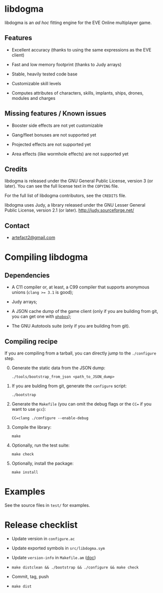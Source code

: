 libdogma
========

libdogma is an *ad hoc* fitting engine for the EVE Online multiplayer
game.

Features
--------

* Excellent accuracy (thanks to using the same expressions as the EVE
  client)

* Fast and low memory footprint (thanks to Judy arrays)

* Stable, heavily tested code base

* Customizable skill levels

* Computes attributes of characters, skills, implants, ships, drones,
  modules and charges

Missing features / Known issues
-------------------------------

* Booster side effects are not yet customizable

* Gang/fleet bonuses are not supported yet

* Projected effects are not supported yet

* Area effects (like wormhole effects) are not supported yet

Credits
-------

libdogma is released under the GNU General Public License, version 3
(or later). You can see the full license text in the `COPYING` file.

For the full list of libdogma contributors, see the `CREDITS` file.

libdogma uses Judy, a library released under the GNU Lesser General
Public License, version 2.1 (or later).
<http://judy.sourceforge.net/>

Contact
-------

* <artefact2@gmail.com>

Compiling libdogma
==================

Dependencies
------------

* A C11 compiler or, at least, a C99 compiler that supports anonymous
  unions (`clang >= 3.1` is good);

* Judy arrays;

* A JSON cache dump of the game client (only if you are building from
  git, you can get one with
  [`phobos`](http://jira.evefit.org/browse/PHOBOS));

* The GNU Autotools suite (only if you are building from git).

Compiling recipe
----------------

If you are compiling from a tarball, you can directly jump to the
`./configure` step.

0. Generate the static data from the JSON dump:

   ~~~
   ./tools/bootstrap_from_json <path_to_JSON_dump>
   ~~~

1. If you are bulding from git, generate the `configure` script:

   ~~~
   ./bootstrap
   ~~~

2. Generate the `Makefile` (you can omit the debug flags or the `CC=`
   if you want to use `gcc`):

   ~~~
   CC=clang ./configure --enable-debug
   ~~~

3. Compile the library:

   ~~~
   make
   ~~~

4. Optionally, run the test suite:

   ~~~
   make check
   ~~~

5. Optionally, install the package:

   ~~~
   make install
   ~~~

Examples
========

See the source files in `test/` for examples.

Release checklist
=================

* Update version in `configure.ac`

* Update exported symbols in `src/libdogma.sym`

* Update `version-info` in `Makefile.am`
  ([doc](http://www.gnu.org/software/libtool/manual/libtool.html#Updating-version-info))

* `make distclean && ./bootstrap && ./configure && make check`

* Commit, tag, push

* `make dist`
